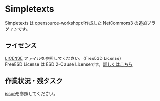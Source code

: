 # Simpletexts
Simpletexts は opensource-workshopが作成した NetCommons3 の追加プラグインです。

## ライセンス

[LICENSE](LICENSE) ファイルを参照してください。（FreeBSD License）<br />
FreeBSD License は BSD 2-Clause Licenseです。[詳しくはこちら](https://opensource.org/licenses)

## 作業状況・残タスク

[issue](https://github.com/opensource-workshop/Simpletexts/issues)を参照してください。

